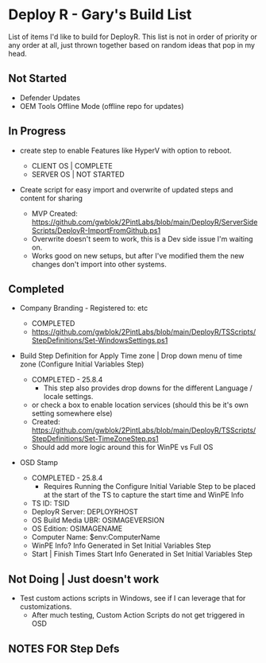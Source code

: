# Deploy R - Gary's Build List

List of items I'd like to build for DeployR.  This list is not in order of priority or any order at all, just thrown together based on random ideas that pop in my head.

## Not Started

- Defender Updates
- OEM Tools Offline Mode (offline repo for updates)

## In Progress

- create step to enable Features like HyperV with option to reboot.
  - CLIENT OS | COMPLETE
  - SERVER OS | NOT STARTED

- Create script for easy import and overwrite of updated steps and content for sharing
  - MVP Created: <https://github.com/gwblok/2PintLabs/blob/main/DeployR/ServerSideScripts/DeployR-ImportFromGithub.ps1>
  - Overwrite doesn't seem to work, this is a Dev side issue I'm waiting on.
  - Works good on new setups, but after I've modified them the new changes don't import into other systems.

## Completed

- Company Branding - Registered to: etc
  - COMPLETED
  - <https://github.com/gwblok/2PintLabs/blob/main/DeployR/TSScripts/StepDefinitions/Set-WindowsSettings.ps1>

- Build Step Definition for Apply Time zone | Drop down menu of time zone (Configure Initial Variables Step)
  - COMPLETED - 25.8.4
    - This step also provides drop downs for the different Language / locale settings.
  - or check a box to enable location services (should this be it's own setting somewhere else)
  - Created: <https://github.com/gwblok/2PintLabs/blob/main/DeployR/TSScripts/StepDefinitions/Set-TimeZoneStep.ps1>
  - Should add more logic around this for WinPE vs Full OS

- OSD Stamp
  - COMPLETED - 25.8.4
    - Requires Running the Configure Initial Variable Step to be placed at the start of the TS to capture the start time and WinPE Info
  - TS ID:                  TSID
  - DeployR Server:         DEPLOYRHOST
  - OS Build Media UBR:     OSIMAGEVERSION
  - OS Edition:             OSIMAGENAME
  - Computer Name:          $env:ComputerName
  - WinPE Info?             Info Generated in Set Initial Variables Step
  - Start | Finish Times    Start Info Generated in Set Initial Variables Step

## Not Doing | Just doesn't work

- Test custom actions scripts in Windows, see if I can leverage that for customizations.
  - After much testing, Custom Action Scripts do not get triggered in OSD

## NOTES FOR Step Defs
